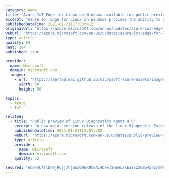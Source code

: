 ```yaml
---
category: news
title: "Azure IoT Edge for Linux on Windows available for public preview"
excerpt: "Azure IoT Edge for Linux on Windows provides the ability to run Linux containers on Windows under the Azure IoT Edge context.  This allows you to connect your Azure IoT Edge for Linux instance to your Azure IoT Hub subscription and deploy your custom Linux Edge Modules to Windows devices.\n"
publishedDateTime: 2021-01-21T17:00:41Z
originalUrl: "https://azure.microsoft.com/en-us/updates/azure-iot-edge-for-linux-on-windows-available-for-public-preview/"
webUrl: "https://azure.microsoft.com/en-us/updates/azure-iot-edge-for-linux-on-windows-available-for-public-preview/"
type: article
quality: 84
heat: 104
published: true

provider:
  name: Microsoft
  domain: microsoft.com
  images:
    - url: "https://smartableai.github.io/microsoft-azure/assets/images/organizations/microsoft.com-50x50.jpg"
      width: 50
      height: 50

topics:
  - Azure
  - IoT

related:
  - title: "Public preview of Linux Diagnostics Agent 4.0"
    excerpt: "A new major version release of the Linux Diagnostic Extension is now available in public preview. "
    publishedDateTime: 2021-01-21T17:01:50Z
    webUrl: "https://azure.microsoft.com/en-us/updates/public-preview-of-linux-diagnostics-agent-40/"
    type: article
    provider:
      name: Microsoft
      domain: microsoft.com
    quality: 52

secured: "en8K4LfTlbP9jHUjj/hjaniGW8R9k8Ai4Oa+/2HEALsxEaEs23G8o45rp/sH6hvTwVrH/IY14RRZCrAA1zrXS1hT4EDS9VywAtbJA4lA67RBomfr3e2IEXJRxBYzHcAF/DgOLrBieIqkaLY0qgGJqPp1vrSp7JmNWYm1yL3FBxIn+ZHXhc2pEeNWXXGFymtXz4T6U67DjC49w6FVtmXV8Ei25u/ToNZbQAHA8jdkgWljTD2mRGL/+EBffGYj6Yoc9N+nazQ5rVm6SQy6LHReV3UXis2y1FJfU6/tDMVlKq+CarxUNLy5bEH9OmEx5XmcIuBYCuYgTA07VL1Ld5xHRRNj8NS2GDT/QQUzmP9Sk7Y=;U3NYvMlwuZooWahvUYtLZw=="
---
```


